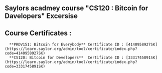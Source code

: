 ## Saylors acadmey course "CS120 : Bitcoin for Davelopers" Excersise 
## Course Certificates :
      **PRDV151: Bitcoin for Everybody** Certificate ID : [4140958927SK](https://learn.saylor.org/admin/tool/certificate/index.php?code=4140958927SK)
      **CS120: Bitcoin for Developers**  Certificate ID : [3331745891SK](https://learn.saylor.org/admin/tool/certificate/index.php?code=3331745891SK)
